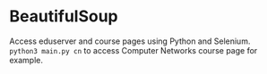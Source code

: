 # BeautifulSoup  

Access eduserver and course pages using Python and Selenium.  
`python3 main.py cn` to access Computer Networks course page for example.